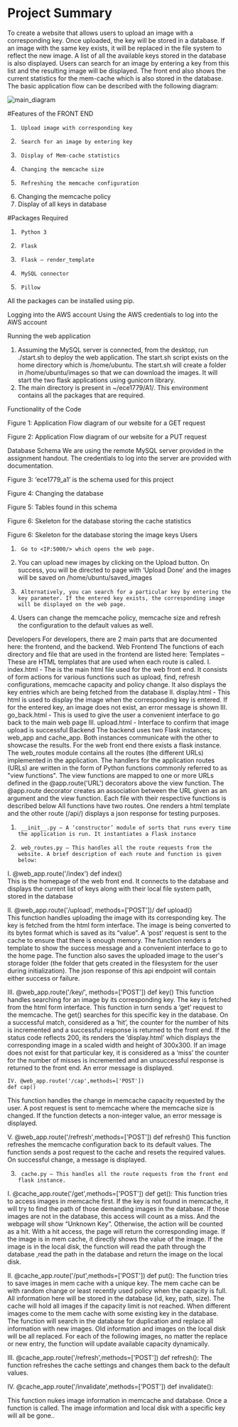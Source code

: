 
 
# Project Summary

To create a website that allows users to upload an image with a corresponding key. Once uploaded, the key will be stored in a database. If an image with the same key exists, it will be replaced in the file system to reflect the new image. A list of all the available keys stored in the database is also displayed. Users can search for an image by entering a key from this list and the resulting image will be displayed. The front end also shows the current statistics for the mem-cache which is also stored in the database. The basic application flow can be described with the following diagram:

![main_diagram](https://user-images.githubusercontent.com/80457657/195421537-2f672ef5-eca4-44ca-8d99-9da669913ada.PNG)

#Features of the FRONT END
1.  	Upload image with corresponding key
2.  	Search for an image by entering key
3.  	Display of Mem-cache statistics
4.  	Changing the memcache size
5.  	Refreshing the memcache configuration
6.    Changing the memcache policy
7.   Display of all keys in database

#Packages Required
1.  	Python 3
2.  	Flask
3.  	Flask – render_template
4.  	MySQL connector
5.  	Pillow
All the packages can be installed using pip.





Logging into the AWS account
Using the AWS credentials to log into the AWS account



Running the web application
1.  Assuming the MySQL server is connected, from the desktop, run ./start.sh to deploy the web application. The start.sh script exists on the home directory which is /home/ubuntu. The start.sh will create a folder in /home/ubuntu/images so that we can download the images. It will start the two flask  applications using gunicorn library.
2.  The main directory is present in ~/ece1779/A1/. This environment contains all the packages that are required.


Functionality of the Code


Figure 1: Application Flow diagram of our website for a GET request

Figure 2: Application Flow diagram of our website for a PUT request

 Database Schema
We are using the remote MySQL server provided in the assignment handout. The credentials to log into the server are provided with documentation.

Figure 3: ‘ece1779_a1’ is the schema used for this project


Figure 4: Changing the database


Figure 5: Tables found in this schema


Figure 6: Skeleton for the database storing the cache statistics

Figure 6: Skeleton for the database storing the image keys
Users
1.  	Go to <IP:5000/> which opens the web page.
2.  You can upload new images by clicking on the Upload button. On success, you will be directed to page with ‘Upload Done’ and the images will be saved on /home/ubuntu/saved_images
3.  	Alternatively, you can search for a particular key by entering the key parameter. If the entered key exists, the corresponding image will be displayed on the web page.
4.  Users can change the memcache policy, memcache size and refresh the configuration to the default values as well.
 
Developers
For developers, there are 2 main parts that are documented here: the frontend, and the backend.
Web Frontend
The functions of each directory and file that are used in the frontend are listed here:
Templates – These are HTML templates that are used when each route is called. 
I. index.html - The is the main html file used for the web front end. It consists of form actions for various functions such as upload, find, refresh configurations, memcache capacity and policy change. It also displays the key entries which are being fetched from the database
II. display.html - This html is used to display the image when the corresponding key is entered. If for the entered key, an image does not exist, an error message is shown
III. go_back.html - This is used to give the user a convenient interface to go back to the main web page
III.  upload.html - Interface to confirm that image upload is successful
Backend
The backend uses two Flask instances; web_app and cache_app. Both instances communicate with the other to showcase the results.
For the web front end there exists a flask instance. The web_routes module contains all the routes (the different URLs) implemented in the application. The handlers for the application routes (URLs) are written in the form of Python functions commonly referred to as "view functions". The view functions are mapped to one or more URLs defined in the @app.route('URL') decorators above the view function. The @app.route decorator creates an association between the URL given as an argument and the view function. Each file with their respective functions is described below
All functions have two routes. One renders a html template and the other route (/api/<endpoints>) displays a json response for testing purposes.
1.  	__init__.py – A ‘constructor’ module of sorts that runs every time the application is run. It instantiates a Flask instance 
2.  	web_routes.py – This handles all the route requests from the website. A brief description of each route and function is given below:
I. @web_app.route('/index')
    def index()   
This is the homepage of the web front end. It connects to the database and displays the current list of keys along with their local file system path, stored in the database

II. @web_app.route('/upload', methods=['POST'])/
    def upload()  
This function handles uploading the image with its corresponding key. The key is fetched from the html form interface. The image is being converted to its bytes format which is saved as its “value”. A ‘post’ request is sent to the cache to ensure that there is enough memory. The function renders a template to show the success message and a convenient interface to go to the home page. The function also saves the uploaded image to the user's storage folder (the folder that gets created in the filesystem for the user during initialization).
The json response of this api endpoint will contain either success or failure. 

III. @web_app.route('/key/', methods=['POST'])
    def key()
This function handles searching for an image by its corresponding key. The key is fetched from the html form interface. This function in turn sends a ‘get’ request to the  memcache. The get() searches for this specific key in the database. On a successful match, considered as a ‘hit’, the counter for the number of hits is incremented and a successful response is returned to the front end. If the status code reflects 200, its renders the ‘display.html’ which displays the corresponding image in a scaled width and height of 300x300. 
If an image does not exist for that particular key, it is considered as a ‘miss’  the counter for the number of misses is incremented and an unsuccessful response is returned to the front end. An error message is displayed. 
	
	IV. @web_app.route('/cap',methods=['POST'])
    def cap()
This function handles the change in memcache capacity requested by the user. A post request is sent to memcache where the memcache size is changed. If the function detects a non-integer value, an error message is displayed.

V. @web_app.route('/refresh',methods=['POST'])
    def refresh()
This function refreshes the memcache configuration back to its default values. The function sends a post request to the cache and resets the required values. On successful change, a message is displayed. 

3.  	cache.py – This handles all the route requests from the front end flask instance. 
I. @cache_app.route('/get',methods=['POST'])
def get():
This function tries to access images in memcache first. If the key is not found in memcache, it will try to find the path of those demanding images in the database. If those images are not in the database, this access will count as a miss. And the webpage will show “Unknown Key”. Otherwise, the action will be counted as a hit. With a hit access, the page will return the corresponding image. If the image is in mem cache,  it directly shows the value of the image. If the image is in the local disk, the function will read the path through the database ,read the path in the database and return the image on the local disk.

II. @cache_app.route('/put',methods=['POST'])
def put():
The function tries to save images in mem cache with a unique key. The mem cache can be with random change or least recently used policy when the capacity is full. All information here will be stored in the database (id, key, path, size). The cache will hold all images if the capacity limit is not reached. When different images come to the mem cache with some existing key in the database. The function will search in the database for duplication and replace all information with new images. Old information and images on the local disk will be all replaced. For each of the following images, no matter the replace or new entry, the function will update available capacity dynamically.

III. @cache_app.route('/refresh',methods=['POST'])
def refresh():
The function refreshes the cache settings and changes them back to the default values.

IV. @cache_app.route('/invalidate',methods=['POST'])
def invalidate():

This function nukes image information  in memcache and database. Once a function is called. The image information and local disk  with a specific key will all be gone.. 















